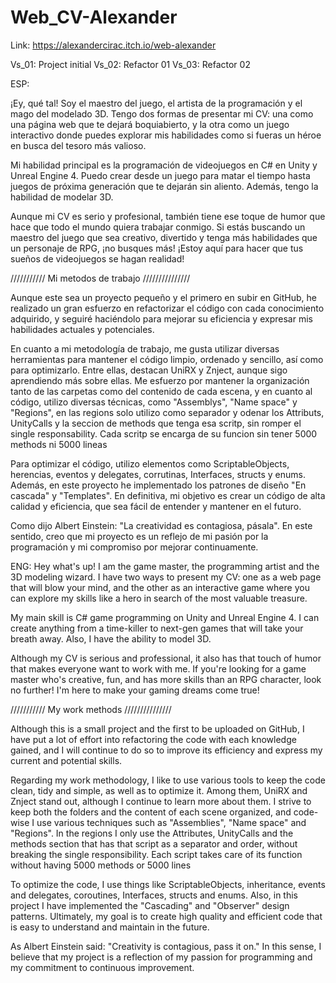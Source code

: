 # Web_CV-Alexander
Link: https://alexandercirac.itch.io/web-alexander

Vs_01: Project initial
Vs_02: Refactor 01
Vs_03: Refactor 02

ESP: 

¡Ey, qué tal! Soy el maestro del juego, el artista de la programación y el mago del modelado 3D. Tengo dos formas de presentar mi CV: una como una página web que te dejará boquiabierto, y la otra como un juego interactivo donde puedes explorar mis habilidades como si fueras un héroe en busca del tesoro más valioso.

Mi habilidad principal es la programación de videojuegos en C# en Unity y Unreal Engine 4. Puedo crear desde un juego para matar el tiempo hasta juegos de próxima generación que te dejarán sin aliento. Además, tengo la habilidad de modelar 3D.

Aunque mi CV es serio y profesional, también tiene ese toque de humor que hace que todo el mundo quiera trabajar conmigo. Si estás buscando un maestro del juego que sea creativo, divertido y tenga más habilidades que un personaje de RPG, ¡no busques más! ¡Estoy aquí para hacer que tus sueños de videojuegos se hagan realidad!

/////////// Mi metodos de trabajo ///////////////

Aunque este sea un proyecto pequeño y el primero en subir en GitHub, he realizado un gran esfuerzo en refactorizar el código con cada conocimiento adquirido, y seguiré haciéndolo para mejorar su eficiencia y expresar mis habilidades actuales y potenciales.

En cuanto a mi metodología de trabajo, me gusta utilizar diversas herramientas para mantener el código limpio, ordenado y sencillo, así como para optimizarlo. Entre ellas, destacan UniRX y Znject, aunque sigo aprendiendo más sobre ellas. Me esfuerzo por mantener la organización tanto de las carpetas como del contenido de cada escena, y en cuanto al código, utilizo diversas técnicas, como "Assemblys", "Name space" y "Regions", en las regions solo utilizo como separador y odenar los Attributs, UnityCalls y la seccion de methods que tenga esa scritp, sin romper el single responsability. Cada scritp se encarga de su funcion sin tener 5000 methods ni 5000 lineas 

Para optimizar el código, utilizo elementos como ScriptableObjects, herencias, eventos y delegates, corrutinas, Interfaces, structs y enums. Además, en este proyecto he implementado los patrones de diseño "En cascada" y "Templates". En definitiva, mi objetivo es crear un código de alta calidad y eficiencia, que sea fácil de entender y mantener en el futuro.

Como dijo Albert Einstein: "La creatividad es contagiosa, pásala". En este sentido, creo que mi proyecto es un reflejo de mi pasión por la programación y mi compromiso por mejorar continuamente.

ENG: 
Hey what's up! I am the game master, the programming artist and the 3D modeling wizard. I have two ways to present my CV: one as a web page that will blow your mind, and the other as an interactive game where you can explore my skills like a hero in search of the most valuable treasure.

My main skill is C# game programming on Unity and Unreal Engine 4. I can create anything from a time-killer to next-gen games that will take your breath away. Also, I have the ability to model 3D.

Although my CV is serious and professional, it also has that touch of humor that makes everyone want to work with me. If you're looking for a game master who's creative, fun, and has more skills than an RPG character, look no further! I'm here to make your gaming dreams come true!

/////////// My work methods ///////////////

Although this is a small project and the first to be uploaded on GitHub, I have put a lot of effort into refactoring the code with each knowledge gained, and I will continue to do so to improve its efficiency and express my current and potential skills.

Regarding my work methodology, I like to use various tools to keep the code clean, tidy and simple, as well as to optimize it. Among them, UniRX and Znject stand out, although I continue to learn more about them. I strive to keep both the folders and the content of each scene organized, and code-wise I use various techniques such as "Assemblies", "Name space" and "Regions". In the regions I only use the Attributes, UnityCalls and the methods section that has that script as a separator and order, without breaking the single responsibility. Each script takes care of its function without having 5000 methods or 5000 lines

To optimize the code, I use things like ScriptableObjects, inheritance, events and delegates, coroutines, Interfaces, structs and enums. Also, in this project I have implemented the "Cascading" and "Observer" design patterns. Ultimately, my goal is to create high quality and efficient code that is easy to understand and maintain in the future.

As Albert Einstein said: "Creativity is contagious, pass it on." In this sense, I believe that my project is a reflection of my passion for programming and my commitment to continuous improvement.
